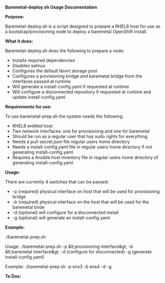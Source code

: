 **Baremetal-deploy.sh Usage Documentation**

**Purpose:**

Baremetal-deploy.sh is a script designed to prepare a RHEL8 host for use as a bootstrap/provisioning node to deploy a baremetal OpenShift install.

**What it does:**

Baremetal-deploy.sh does the following to prepare a node:

- Installs required dependencies
- Disables selinux
- Configures the default libvirt storage pool
- Configures a provisioning bridge and baremetal bridge from the interfaces passed at runtime
- Will generate a install-config.yaml if requested at runtime
- Will configure a disconnected repository if requested at runtime and update install-config.yaml

**Requirements for use:**

To use baremetal-prep.sh the system needs the following:

- RHEL8 entitled host
- Two network interfaces: one for provisioning and one for baremetal
- Should be run as a regular user that has sudo rights for everything
- Needs a pull-secret.json file regular users home directory
- Needs a install-config.yaml file in regular users home directory if not generating install-config.yaml
- Requires a Ansible host inventory file in regular users home directory of generating install-config.yaml

**Usage:**

There are currently 4 switches that can be passed:

- -p (required) physical interface on host that will be used for provisioning bridge
- -b (required) physical interface on the host that will be used for the baremetal bride
- -d (optional) will configure for a disconnected install
- -g (optional) will generate an install-config.yaml

**Example:**

./baremetal-prep.sh

Usage: ./baremetal-prep.sh -p \&lt;provisioning interface\&gt; -b \&lt;baremetal interface\&gt; -d (configure for disconnected) -g (generate install-config.yaml)

Example: ./baremetal-prep.sh -p ens3 -b ens4 -d -g

**To Dos:**

